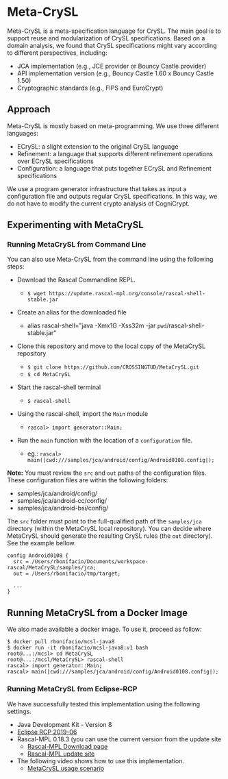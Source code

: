# Meta-CrySL

Meta-CrySL is a meta-specification language for CrySL. The main goal is to support reuse and modularization of CrySL specifications. Based on a domain analysis, we found that CrySL specifications might vary according to different perspectives, including:

   * JCA implementation (e.g., JCE provider or Bouncy Castle provider)
   * API implementation version (e.g., Bouncy Castle 1.60 x Bouncy Castle 1.50)
   * Cryptographic standards (e.g., FIPS and EuroCrypt)
   
## Approach

Meta-CrySL is mostly based on meta-programming. We use three different languages: 

   * ECrySL: a slight extension to the original CrySL language
   * Refinement: a language that supports different refinement operations over ECrySL specifications
   * Configuration: a language that puts together ECrySL and Refinement specifications 

We use a program generator infrastructure that takes as input a configuration file and outputs regular CrySL specifications. In this way, we do not have to modify the current crypto analysis of CogniCrypt.

## Experimenting with MetaCrySL

### Running MetaCrySL from Command Line

You can also use Meta-CrySL from the command line using the following steps: 

   * Download the Rascal Commandline REPL.
      * `$ wget https://update.rascal-mpl.org/console/rascal-shell-stable.jar`

   * Create an alias for the downloaded file
      * alias rascal-shell="java -Xmx1G -Xss32m -jar ``pwd``/rascal-shell-stable.jar"

   * Clone this repository and move to the local copy of the MetaCrySL repository
      * `$ git clone https://github.com/CROSSINGTUD/MetaCrySL.git`
      * `$ cd MetaCrySL` 

   * Start the rascal-shell terminal
      * `$ rascal-shell`

   * Using the rascal-shell, import the `Main` module
      * `rascal> import generator::Main;`

   * Run the `main` function with the location of a `configuration` file.
      * eg.: `rascal> main(|cwd:///samples/jca/android/config/Android0108.config|);` 


**Note:** You must review the `src` and `out` paths 
of the configuration files. These configuration files are 
within the following folders: 

   * samples/jca/android/config/
   * samples/jca/android-cc/config/
   * samples/jca/android-bsi/config/

The `src` folder must point to the full-qualified path of the `samples/jca` 
directory (within the MetaCrySL local repository). You can decide where MetaCrySL 
should generate the resulting CrySL rules (the `out` directory).
See the example bellow. 

```
config Android0108 {
  src = /Users/rbonifacio/Documents/workspace-rascal/MetaCrySL/samples/jca;
  out = /Users/rbonifacio/tmp/target;

  ...
}
```


## Running MetaCrySL from a Docker Image       

We also made available a docker image. To use it, proceed as follow:

```{shell}
$ docker pull rbonifacio/mcsl-java8
$ docker run -it rbonifacio/mcsl-java8:v1 bash
root@...:/mcsl> cd MetaCrySL
root@...:/mcsl/MetaCrySL> rascal-shell
rascal> import generator::Main;
rascal> main(|cwd:///samples/jca/android/config/Android0108.config|);
```

### Running MetaCrySL from Eclipse-RCP

We have successfully tested this implementation using the following settings.

   * Java Development Kit - Version 8
   * [Eclipse RCP 2019-06](https://www.eclipse.org/downloads/packages/release/2019-06/r/eclipse-ide-rcp-and-rap-developers)
   * Rascal-MPL 0.18.3 (you can use the current version from the update site
      * [Rascal-MPL Download page](https://www.rascal-mpl.org/start/)
      * [Rascal-MPL update site](https://update.rascal-mpl.org/stable/)
   * The following video shows how to use this implementation.
      * [MetaCrySL usage scenario](https://youtu.be/PmYWK926RrM)
